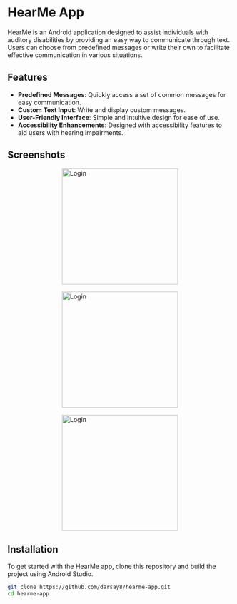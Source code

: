 # HearMe App

HearMe is an Android application designed to assist individuals with auditory disabilities by providing an easy way to communicate through text. Users can choose from predefined messages or write their own to facilitate effective communication in various situations.

## Features

- **Predefined Messages**: Quickly access a set of common messages for easy communication.
- **Custom Text Input**: Write and display custom messages.
- **User-Friendly Interface**: Simple and intuitive design for ease of use.
- **Accessibility Enhancements**: Designed with accessibility features to aid users with hearing impairments.

## Screenshots

<div style="display: flex; flex-wrap: wrap; gap: 16px; justify-content: center;">
<img src="https://res.cloudinary.com/dtfzj5caw/image/upload/v1724106737/github-repos/hearme-app/Screenshot_20240819_174037_ifkeuj.png" alt="Login" width="260">

<img src="https://res.cloudinary.com/dtfzj5caw/image/upload/v1724106741/github-repos/hearme-app/Screenshot_20240819_174449_jxnpaw.png" alt="Login" width="260">

<img src="https://res.cloudinary.com/dtfzj5caw/image/upload/v1724106747/github-repos/hearme-app/Screenshot_20240819_174752_dpxqz7.png" alt="Login" width="260">
</div>

## Installation

To get started with the HearMe app, clone this repository and build the project using Android Studio.

```bash
git clone https://github.com/darsay8/hearme-app.git
cd hearme-app
```
